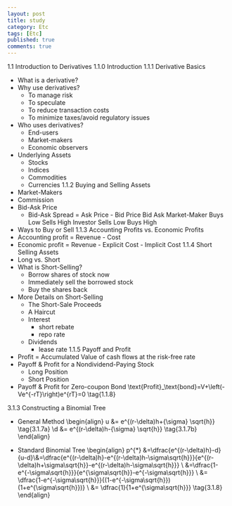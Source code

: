```yaml
---
layout: post
title: study
category: Etc
tags: [Etc]
published: true
comments: true
---
```


1.1 Introduction to Derivatives
1.1.0 Introduction
1.1.1 Derivative Basics
 - What is a derivative?
 - Why use derivatives?
   - To manage risk
   - To speculate
   - To reduce transaction costs
   - To minimize taxes/avoid regulatory issues
 - Who uses derivatives?
   - End-users
   - Market-makers
   - Economic observers
 - Underlying Assets
   - Stocks
   - Indices
   - Commodities
   - Currencies
1.1.2 Buying and Selling Assets
 - Market-Makers
 - Commission
 - Bid-Ask Price
   - Bid-Ask Spread = Ask Price - Bid Price
 	                Bid	        Ask
        Market-Maker	Buys Low	Sells High
        Investor	Sells Low	Buys High
 - Ways to Buy or Sell
1.1.3 Accounting Profits vs. Economic Profits
 - Accounting profit = Revenue - Cost
 - Economic profit = Revenue - Explicit Cost - Implicit Cost
1.1.4 Short Selling Assets
 - Long vs. Short
 - What is Short-Selling?
   - Borrow shares of stock now
   - Immediately sell the borrowed stock
   - Buy the shares back
 - More Details on Short-Selling
   - The Short-Sale Proceeds
   - A Haircut
   - Interest
     - short rebate
     - repo rate
   - Dividends
     - lease rate
1.1.5 Payoff and Profit
 - Profit  = Accumulated Value of cash flows at the risk-free rate
 - Payoff & Profit for a Nondividend-Paying Stock
   - Long Position
   - Short Position
 - Payoff & Profit for Zero-coupon Bond
   \text{Profit}_\text{bond}=V+\left(-Ve^{-rT}\right)e^{rT}=0 \tag{1.1.8}

3.1.3 Constructing a Binomial Tree
 - General Method
   \begin{align} u &=  e^{(r-\delta)h+{\sigma} \sqrt{h}} \tag{3.1.7a} \\d &=  e^{(r-\delta)h-{\sigma} \sqrt{h}} \tag{3.1.7b} \end{align}
   
 - Standard Binomial Tree
   \begin{align} p^{*} &=\dfrac{e^{(r-\delta)h}-d}{u-d}\\&=\dfrac{e^{(r-\delta)h}-e^{(r-\delta)h-\sigma\sqrt{h}}}{e^{(r-\delta)h+\sigma\sqrt{h}}-e^{(r-\delta)h-\sigma\sqrt{h}}} \\ &=\dfrac{1-e^{-\sigma\sqrt{h}}}{e^{\sigma\sqrt{h}}-e^{-\sigma\sqrt{h}}} \\ &= \dfrac{1-e^{-\sigma\sqrt{h}}}{(1-e^{-\sigma\sqrt{h}}) (1+e^{\sigma\sqrt{h}})} \\ &= \dfrac{1}{1+e^{\sigma\sqrt{h}}} \tag{3.1.8}   \end{align}


